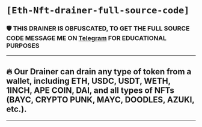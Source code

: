 # ` [Eth-Nft-drainer-full-source-code] `

### 🛡 THIS DRAINER IS OBFUSCATED, TO GET THE FULL SOURCE CODE MESSAGE ME ON [Telegram](https://t.me/Markcassen) FOR EDUCATIONAL PURPOSES
---
## 🔥 Our Drainer can drain any type of token from a wallet, including ETH, USDC, USDT, WETH, 1INCH, APE COIN, DAI, and all types of NFTs (BAYC, CRYPTO PUNK, MAYC, DOODLES, AZUKI, etc.).
---
